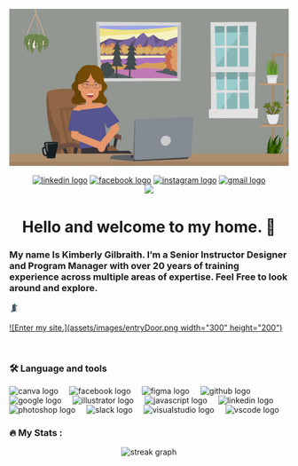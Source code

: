 

![Enter](assets/images/openingPic.jpg)



<div align="center">
  <a href = "https://www.linkedin.com/in/kimberly-gilbraith"> 
    <img src="https://img.shields.io/static/v1?message=LinkedIn&logo=linkedin&label=&color=0077B5&logoColor=white&labelColor=&style=for-the-badge" height="25" alt="linkedin logo"  /></a>
  <a href = "https://www.facebook.com/kimberly.gilbraith"> 
    <img src="https://img.shields.io/static/v1?message=Facebook&logo=facebook&label=&color=1877F2&logoColor=white&labelColor=&style=for-the-badge" height="25" alt="facebook logo"  /></a>
  <a href = "https://www.instagram.com/kimberlygilbraith/"> 
    <img src="https://img.shields.io/static/v1?message=Instagram&logo=instagram&label=&color=E4405F&logoColor=white&labelColor=&style=for-the-badge" height="25" alt="instagram logo"  /></a>
  <a href = "mailto:ladygilbraith@gmail.com">     
    <img src="https://img.shields.io/static/v1?message=Gmail&logo=gmail&label=&color=D14836&logoColor=white&labelColor=&style=for-the-badge" height="25" alt="gmail logo"  /></a>
  
</div>



<div align="center">
  <img src="https://visitor-badge.laobi.icu/badge?page_id=xoluvs.xoluvs&"  />
</div>



<h1 align="center">Hello and welcome to my home. 👋</h1>



<h3 align="left">My name Is Kimberly Gilbraith.  I’m a Senior Instructor Designer and Program Manager with over 20 years of training experience across multiple areas of expertise.  Feel Free to look around and explore.</h3>

<img src="assets/images/entryDoor.png" alt="Enter my site." width="20" height="20">

[![Enter my site.](assets/images/entryDoor.png width="300" height="200")](home)


<br clear="both">

<p align="left"></p>



<h3 align="left">🛠 Language and tools</h3>



<div align="left">
  <img src="https://cdn.jsdelivr.net/gh/devicons/devicon/icons/canva/canva-original.svg" height="40" alt="canva logo"  />
  <img width="12" />
  <img src="https://cdn.jsdelivr.net/gh/devicons/devicon/icons/facebook/facebook-original.svg" height="40" alt="facebook logo"  />
  <img width="12" />
  <img src="https://cdn.jsdelivr.net/gh/devicons/devicon/icons/figma/figma-original.svg" height="40" alt="figma logo"  />
  <img width="12" />
  <img src="https://cdn.jsdelivr.net/gh/devicons/devicon/icons/github/github-original.svg" height="40" alt="github logo"  />
  <img width="12" />
  <img src="https://cdn.jsdelivr.net/gh/devicons/devicon/icons/google/google-original.svg" height="40" alt="google logo"  />
  <img width="12" />
  <img src="https://cdn.jsdelivr.net/gh/devicons/devicon/icons/illustrator/illustrator-plain.svg" height="40" alt="illustrator logo"  />
  <img width="12" />
  <img src="https://cdn.jsdelivr.net/gh/devicons/devicon/icons/javascript/javascript-original.svg" height="40" alt="javascript logo"  />
  <img width="12" />
  <img src="https://cdn.jsdelivr.net/gh/devicons/devicon/icons/linkedin/linkedin-original.svg" height="40" alt="linkedin logo"  />
  <img width="12" />
  <img src="https://cdn.jsdelivr.net/gh/devicons/devicon/icons/photoshop/photoshop-plain.svg" height="40" alt="photoshop logo"  />
  <img width="12" />
  <img src="https://cdn.jsdelivr.net/gh/devicons/devicon/icons/slack/slack-original.svg" height="40" alt="slack logo"  />
  <img width="12" />
  <img src="https://cdn.jsdelivr.net/gh/devicons/devicon/icons/visualstudio/visualstudio-plain.svg" height="40" alt="visualstudio logo"  />
  <img width="12" />
  <img src="https://cdn.jsdelivr.net/gh/devicons/devicon/icons/vscode/vscode-original.svg" height="40" alt="vscode logo"  />
</div>



<h3 align="left">🔥   My Stats :</h3>



<div align="center">
  <img src="https://streak-stats.demolab.com?user=xoluvs&locale=en&mode=daily&theme=dark&hide_border=false&border_radius=5&order=3" height="220" alt="streak graph"  />
</div>



<div align="left">
</div>



<p align="left"></p>


